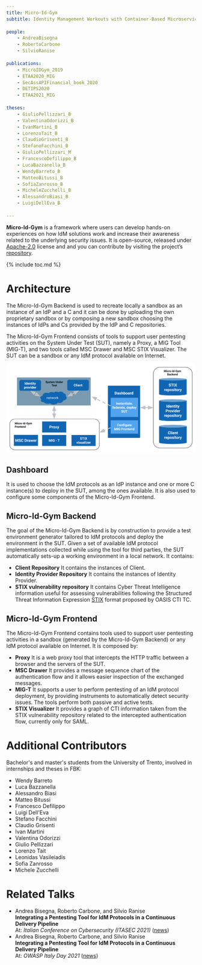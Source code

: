 ```yaml
---
title: Micro-Id-Gym
subtitle: Identity Management Workouts with Container-Based Microservices

people:
    - AndreaBisegna
    - RobertoCarbone
    - SilvioRanise

publications:
    - MicroIDGym_2019
    - ETAA2020_MIG
    - SecAssAPIFinancial_book_2020
    - DETIPS2020
    - ETAA2021_MIG

theses:
    - GiulioPellizzari_B
    - ValentinaOdorizzi_B
    - IvanMartini_B
    - LorenzoTait_B
    - ClaudioGrisenti_B
    - StefanoFacchini_B
    - GiulioPellizzari_M
    - FrancescoDefilippo_B
    - LucaBazzanella_B
    - WendyBarreto_B
    - MatteoBitussi_B
    - SofiaZanrosso_B
    - MicheleZucchelli_B
    - AlessandroBiasi_B
    - LuigiDellEva_B

---
```


**Micro-Id-Gym** is a framework where users can develop hands-on experiences on how IdM solutions work and increase their awareness related to the underlying security issues. It is open-source, released under [Apache-2.0](https://www.apache.org/licenses/LICENSE-2.0) license and and you can contribute by visiting the project’s [repository](https://github.com/stfbk/micro-id-gym).

<!--The tool is available on request. If you are interested in trying the tool, please contact us via email. 
(Contact information is available at the bottom of this webpage.)-->
{% include toc.md %}

# Architecture
The Micro-Id-Gym Backend is used to recreate locally a sandbox as an instance of an IdP and a C and it can be done by uploading the own proprietary sandbox or by composing a new sandbox choosing the instances of IdPs and Cs provided by the IdP and C repositories.

The Micro-Id-Gym Frontend consists of tools to support user pentesting activities on the System Under Test (SUT), namely a Proxy, a MIG Tool (MIG-T), and two tools called MSC Drawer and MSC STIX Visualizer. The SUT can be a sandbox or any IdM protocol available on Internet.

<img class="image-centered" src="/assets/areas/tools/Micro-Id-Gym/micro-id-gym-architecture.png" alt="current_architecture" />

## Dashboard
It is used to choose the IdM protocols as an IdP instance and one or more C instance(s) to deploy in the SUT, among the ones available. It is also used to configure some components of the Micro-Id-Gym Frontend.

## Micro-Id-Gym Backend
The goal of the Micro-Id-Gym Backend is by construction to provide a test environment generator tailored to IdM protocols and deploy the environment in the SUT. Given a set of available IdM protocol implementations collected while using the tool for third parties, the SUT automatically sets-up a working environment in a local network. It contains:

- **Client Repository** It contains the instances of Client.
- **Identity Provider Repository** It contains the instances of Identity Provider.
- **STIX vulnerability repository** It contains Cyber Threat Intelligence information useful for assessing vulnerabilities following the Structured Threat Information Expression [STIX](https://oasis-open.github.io/cti-documentation/stix/intro) format proposed by OASIS CTI TC.

## Micro-Id-Gym Frontend
The Micro-Id-Gym Frontend contains tools used to support user pentesting activities in a sandbox (generated by the Micro-Id-Gym Backend) or any IdM protocol available on Internet. It is composed by:

- **Proxy** It is a web proxy tool that intercepts the HTTP traffic between a browser and the servers of the SUT.
- **MSC Drawer** It provides a message sequence chart of the authentication flow and it allows easier inspection of the exchanged messages.
- **MIG-T** It supports a user to perform pentesting of an IdM protocol deployment, by providing instruments to automatically detect security issues. The tools perform both passive and active tests.
- **STIX Visualizer** It provides a graph of CTI information taken from the STIX vulnerability repository related to the intercepted authentication flow, currently only for SAML.

# Additional Contributors
Bachelor's and master's students from the University of Trento, involved in internships and theses in FBK:
- Wendy Barreto
- Luca Bazzanella
- Alessandro Biasi
- Matteo Bitussi
- Francesco Defilippo
- Luigi Dell'Eva
- Stefano Facchini
- Claudio Grisenti
- Ivan Martini
- Valentina Odorizzi
- Giulio Pellizzari
- Lorenzo Tait
- Leonidas Vasileiadis
- Sofia Zanrosso
- Michele Zucchelli

# Related Talks
<ul class="publications">
    <li>
        Andrea Bisegna, Roberto Carbone, and Silvio Ranise<br>
        <b>Integrating a Pentesting Tool for IdM Protocols in a Continuous Delivery Pipeline</b><br>
        At: <i>Italian Conference on Cybersecurity (ITASEC 2021)</i> (<a href="/news/2021/04/02/talk-itasec-2021/">news</a>)
    </li>
    <li>
        Andrea Bisegna, Roberto Carbone, and Silvio Ranise<br>
        <b>Integrating a Pentesting Tool for IdM Protocols in a Continuous Delivery Pipeline</b><br>
        At: <i>OWASP Italy Day 2021</i> (<a href="/news/2021/04/28/talk-owasp-italy-2021/">news</a>)
    </li>
</ul>
